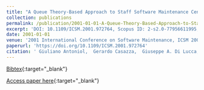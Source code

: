 ```yaml
---
title: "A Queue Theory-Based Approach to Staff Software Maintenance Centers"
collection: publications
permalink: /publication/2001-01-01-A-Queue-Theory-Based-Approach-to-Staff-Software-Maintenance-Centers
excerpt: 'DOI: 10.1109/ICSM.2001.972764, Scopus ID: 2-s2.0-77956611995, Cited by: 13'
date: 2001-01-01
venue: '2001 International Conference on Software Maintenance, ICSM 2001, Florence, Italy, November 6-10, 2001'
paperurl: 'https://doi.org/10.1109/ICSM.2001.972764'
citation: ' Giuliano Antoniol,  Gerardo Casazza,  Giuseppe A. Di Lucca,  Massimiliano Di Penta,  Francesco Rago, &quot;A Queue Theory-Based Approach to Staff Software Maintenance Centers.&quot; 2001 International Conference on Software Maintenance, ICSM 2001, Florence, Italy, November 6-10, 2001, 2001.'
---
```

[Bibtex](https://dblp.org/rec/bib/conf/icsm/AntoniolCLPR01){:target="_blank"}

[Access paper here](https://doi.org/10.1109/ICSM.2001.972764){:target="_blank"}
